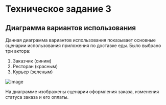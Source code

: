 # Техническое задание 3

## Диаграмма вариантов использования

Данная диаграмма вариантов использования показывает основные сценарии использования приложения по доставке еды. Было выбрано три актора:
1) Заказчик (синим)
2) Ресторан (красным)
3) Курьер (зеленым)

![image](https://github.com/RomaShinkarev/programming_techonlogy_3/assets/85445712/0e1dbe56-75d6-4f59-986c-87cdfac6826e)

На диаграмме изображены сценарии оформления заказа, изменения статуса заказа  и его оплаты.



